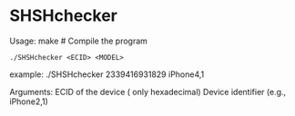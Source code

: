 # SHSHchecker

Usage:
  make                  # Compile the program
  
    ./SHSHchecker <ECID> <MODEL>
  
example: ./SHSHchecker 2339416931829 iPhone4,1

Arguments:
  <ECID>               ECID of the device ( only hexadecimal)
  <MODEL>              Device identifier (e.g., iPhone2,1)

